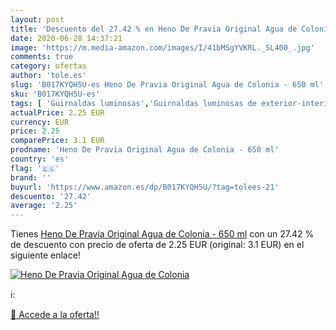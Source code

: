 ```yaml
---
layout: post
title: 'Descuento del 27.42 % en Heno De Pravia Original Agua de Colonia '
date: 2020-06-28 14:37:21
image: 'https://m.media-amazon.com/images/I/41bMSgYVKRL._SL400_.jpg'
comments: true
category: ofertas
author: 'tole.es'
slug: 'B017KYQH5U-es Heno De Pravia Original Agua de Colonia - 650 ml'
sku: 'B017KYQH5U-es'
tags: [ 'Guirnaldas luminosas','Guirnaldas luminosas de exterior-interior','Guirnaldas luminosas de interior','Iluminación','agua','colonia','de', ]
actualPrice: 2.25 EUR
currency: EUR
price: 2.25
comparePrice: 3.1 EUR
prodname: 'Heno De Pravia Original Agua de Colonia - 650 ml'
country: 'es'
flag: '🇪🇸'
brand: ''
buyurl: 'https://www.amazon.es/dp/B017KYQH5U/?tag=tolees-21'
descuento: '27.42'
average: '2.25'
---
```


Tienes [Heno De Pravia Original Agua de Colonia - 650 ml](https://www.amazon.es/dp/B017KYQH5U/?tag=tolees-21) con un 27.42 % de descuento con precio de oferta de 2.25 EUR (original: 3.1 EUR) en el siguiente enlace!

[![Heno De Pravia Original Agua de Colonia ](https://m.media-amazon.com/images/I/41bMSgYVKRL._SL400_.jpg)](https://www.amazon.es/dp/B017KYQH5U/?tag=tolees-21)

ℹ️:


[🛒 Accede a la oferta!!](https://www.amazon.es/dp/B017KYQH5U/?tag=tolees-21)
